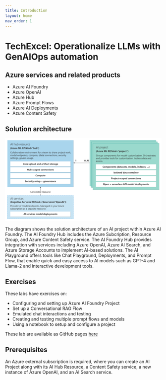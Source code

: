 ```yaml
---
title: Introduction
layout: home
nav_order: 1
---
```


# TechExcel: Operationalize LLMs with GenAIOps automation

## Azure services and related products

- Azure AI Foundry
- Azure OpenAI
- Azure Hub
- Azure Prompt Flows
- Azure AI Deployments
- Azure Content Safety

## Solution architecture

![Diagram showing Azure AI Studio and the scope of use within the environment](resource-provider-connected-resources.svg)

The diagram shows the solution architecture of an AI project within Azure AI Foundry. The AI Foundry Hub includes the Azure Subcription, Resource Group, and Azure Content Safety service. The AI Foundry Hub provides integration with services including Azure OpenAI, Azure AI Search, and Azure Storage Accounts to implement AI-based solutions. The AI Playground offers tools like Chat Playground, Deployments, and Prompt Flow, that enable quick and easy access to AI models such as GPT-4 and Llama-2 and interactive development tools.

## Exercises

These labs have exercises on:

* Configuring and setting up Azure AI Foundry Project
* Set up a Conversational RAG Flow
* Emulated chat interactions and testing
* Creating and testing multiple prompt flows and models
* Using a notebook to setup and configure a project

These lab are available as GitHub pages [here](https://microsoft.github.io/TechExcel-Operationalize-LLMs-with-LLMOps-automation)

## Prerequisites

An Azure external subscription is required, where you can create an AI Project along with its AI Hub Resource, a Content Safety service, a new instance of Azure OpenAI, and an AI Search service.
